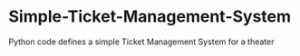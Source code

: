 # Simple-Ticket-Management-System
Python code defines a simple Ticket Management System for a theater
